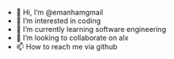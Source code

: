 - 👋 Hi, I’m @emanhamgmail
- 👀 I’m interested in coding
- 🌱 I’m currently learning software engineering
- 💞️ I’m looking to collaborate on alx
- 📫 How to reach me via github

<!---
emanhamgmail/emanhamgmail is a ✨ special ✨ repository because its `README.md` (this file) appears on your GitHub profile.
You can click the Preview link to take a look at your changes.
--->
